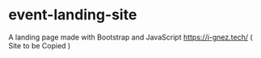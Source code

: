# event-landing-site
A landing page made with Bootstrap and JavaScript
                                     https://i-gnez.tech/ ( Site to be Copied )
